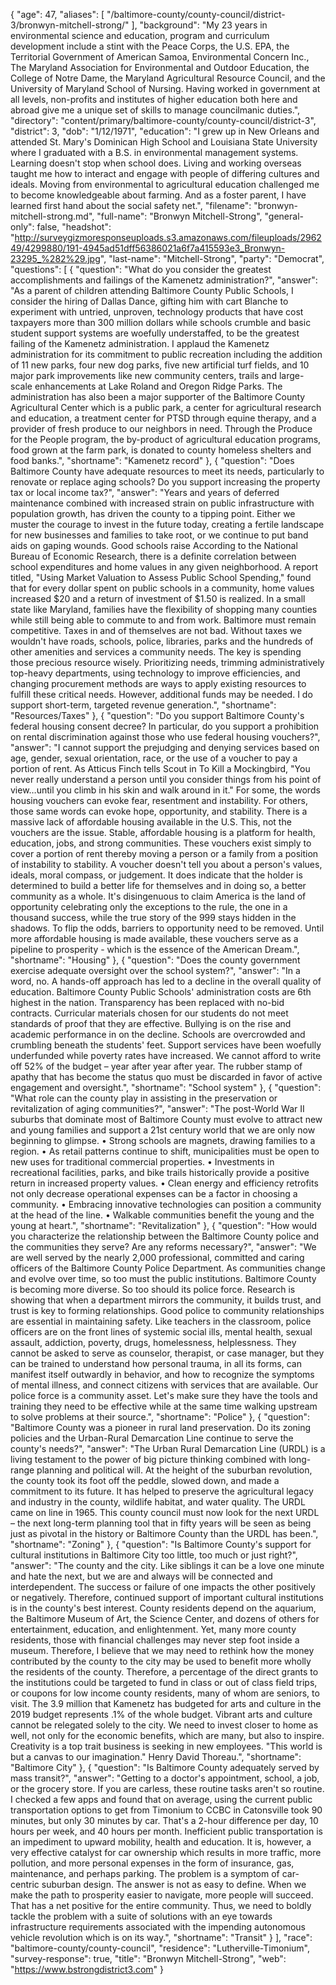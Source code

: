 {
  "age": 47,
  "aliases": [
    "/baltimore-county/county-council/district-3/bronwyn-mitchell-strong/"
  ],
  "background": "My 23 years in environmental science and education, program and curriculum development include a stint with the Peace Corps, the U.S. EPA, the Territorial Government of American Samoa, Environmental Concern Inc., The Maryland Association for Environmental and Outdoor Education, the College of Notre Dame, the Maryland Agricultural Resource Council, and the University of Maryland School of Nursing. Having worked in government at all levels, non-profits and institutes of higher education both here and abroad give me a unique set of skills to manage councilmanic duties.",
  "directory": "content/primary/baltimore-county/county-council/district-3",
  "district": 3,
  "dob": "1/12/1971",
  "education": "I grew up in New Orleans and attended St. Mary's Dominican High School and Louisiana State University where I graduated with a B.S. in environmental management systems. Learning doesn't stop when school does. Living and working overseas taught me how to interact and engage with people of differing cultures and ideals. Moving from environmental to agricultural education challenged me to become knowledgeable about farming. And as a foster parent, I have learned first hand about the social safety net.",
  "filename": "bronwyn-mitchell-strong.md",
  "full-name": "Bronwyn Mitchell-Strong",
  "general-only": false,
  "headshot": "http://surveygizmoresponseuploads.s3.amazonaws.com/fileuploads/296249/4299880/191-4945ad51dff56386021a6f7a415593e3_Bronwyn-23295_%282%29.jpg",
  "last-name": "Mitchell-Strong",
  "party": "Democrat",
  "questions": [
    {
      "question": "What do you consider the greatest accomplishments and failings of the Kamenetz administration?",
      "answer": "As a parent of children attending Baltimore County Public Schools, I consider the hiring of Dallas Dance, gifting him with cart Blanche to experiment with untried, unproven, technology products that have cost taxpayers more than 300 million dollars while schools crumble and basic student support systems are woefully understaffed, to be the greatest failing of the Kamenetz administration. I applaud the Kamenetz administration for its commitment to public recreation including the addition of 11 new parks, four new dog parks, five new artificial turf fields, and 10 major park improvements like new community centers, trails and large-scale enhancements at Lake Roland and Oregon Ridge Parks. The administration has also been a major supporter of the Baltimore County Agricultural Center which is a public park, a center for agricultural research and education, a treatment center for PTSD through equine therapy, and a provider of fresh produce to our neighbors in need. Through the Produce for the People program, the by-product of agricultural education programs, food grown at the farm park, is donated to county homeless shelters and food banks.",
      "shortname": "Kamenetz record"
    },
    {
      "question": "Does Baltimore County have adequate resources to meet its needs, particularly to renovate or replace aging schools? Do you support increasing the property tax or local income tax?",
      "answer": "Years and years of deferred maintenance combined with increased strain on public infrastructure with population growth, has driven the county to a tipping point. Either we muster the courage to invest in the future today, creating a fertile landscape for new businesses and families to take root, or we continue to put band aids on gaping wounds. Good schools raise According to the National Bureau of Economic Research, there is a definite correlation between school expenditures and home values in any given neighborhood. A report titled, \"Using Market Valuation to Assess Public School Spending,\" found that for every dollar spent on public schools in a community, home values increased $20 and a return of investment of $1.50 is realized. In a small state like Maryland, families have the flexibility of shopping many counties while still being able to commute to and from work. Baltimore must remain competitive. Taxes in and of themselves are not bad. Without taxes we wouldn't have roads, schools, police, libraries, parks and the hundreds of other amenities and services a community needs. The key is spending those precious resource wisely. Prioritizing needs, trimming administratively top-heavy departments, using technology to improve efficiencies, and changing procurement methods are ways to apply existing resources to fulfill these critical needs. However, additional funds may be needed. I do support short-term, targeted revenue generation.",
      "shortname": "Resources/Taxes"
    },
    {
      "question": "Do you support Baltimore County's federal housing consent decree? In particular, do you support a prohibition on rental discrimination against those who use federal housing vouchers?",
      "answer": "I cannot support the prejudging and denying services based on age, gender, sexual orientation, race, or the use of a voucher to pay a portion of rent. As Atticus Finch tells Scout in To Kill a Mockingbird, \"You never really understand a person until you consider things from his point of view…until you climb in his skin and walk around in it.\" For some, the words housing vouchers can evoke fear, resentment and instability. For others, those same words can evoke hope, opportunity, and stability. There is a massive lack of affordable housing available in the U.S. This, not the vouchers are the issue. Stable, affordable housing is a platform for health, education, jobs, and strong communities. These vouchers exist simply to cover a portion of rent thereby moving a person or a family from a position of instability to stability. A voucher doesn't tell you about a person's values, ideals, moral compass, or judgement. It does indicate that the holder is determined to build a better life for themselves and in doing so, a better community as a whole. It's disingenuous to claim America is the land of opportunity celebrating only the exceptions to the rule, the one in a thousand success, while the true story of the 999 stays hidden in the shadows. To flip the odds, barriers to opportunity need to be removed. Until more affordable housing is made available, these vouchers serve as a pipeline to prosperity - which is the essence of the American Dream.",
      "shortname": "Housing"
    },
    {
      "question": "Does the county government exercise adequate oversight over the school system?",
      "answer": "In a word, no. A hands-off approach has led to a decline in the overall quality of education. Baltimore County Public Schools' administration costs are 6th highest in the nation. Transparency has been replaced with no-bid contracts. Curricular materials chosen for our students do not meet standards of proof that they are effective. Bullying is on the rise and academic performance in on the decline. Schools are overcrowded and crumbling beneath the students' feet. Support services have been woefully underfunded while poverty rates have increased. We cannot afford to write off 52% of the budget – year after year after year. The rubber stamp of apathy that has become the status quo must be discarded in favor of active engagement and oversight.",
      "shortname": "School system"
    },
    {
      "question": "What role can the county play in assisting in the preservation or revitalization of aging communities?",
      "answer": "The post-World War II suburbs that dominate most of Baltimore County must evolve to attract new and young families and support a 21st century world that we are only now beginning to glimpse. • Strong schools are magnets, drawing families to a region. • As retail patterns continue to shift, municipalities must be open to new uses for traditional commercial properties. • Investments in recreational facilities, parks, and bike trails historically provide a positive return in increased property values. • Clean energy and efficiency retrofits not only decrease operational expenses can be a factor in choosing a community. • Embracing innovative technologies can position a community at the head of the line. • Walkable communities benefit the young and the young at heart.",
      "shortname": "Revitalization"
    },
    {
      "question": "How would you characterize the relationship between the Baltimore County police and the communities they serve? Are any reforms necessary?",
      "answer": "We are well served by the nearly 2,000 professional, committed and caring officers of the Baltimore County Police Department. As communities change and evolve over time, so too must the public institutions. Baltimore County is becoming more diverse. So too should its police force. Research is showing that when a department mirrors the community, it builds trust, and trust is key to forming relationships. Good police to community relationships are essential in maintaining safety. Like teachers in the classroom, police officers are on the front lines of systemic social ills, mental health, sexual assault, addiction, poverty, drugs, homelessness, helplessness. They cannot be asked to serve as counselor, therapist, or case manager, but they can be trained to understand how personal trauma, in all its forms, can manifest itself outwardly in behavior, and how to recognize the symptoms of mental illness, and connect citizens with services that are available. Our police force is a community asset. Let's make sure they have the tools and training they need to be effective while at the same time walking upstream to solve problems at their source.",
      "shortname": "Police"
    },
    {
      "question": "Baltimore County was a pioneer in rural land preservation. Do its zoning policies and the Urban-Rural Demarcation Line continue to serve the county's needs?",
      "answer": "The Urban Rural Demarcation Line (URDL) is a living testament to the power of big picture thinking combined with long-range planning and political will. At the height of the suburban revolution, the county took its foot off the peddle, slowed down, and made a commitment to its future. It has helped to preserve the agricultural legacy and industry in the county, wildlife habitat, and water quality. The URDL came on line in 1965. This county council must now look for the next URDL – the next long-term planning tool that in fifty years will be seen as being just as pivotal in the history or Baltimore County than the URDL has been.",
      "shortname": "Zoning"
    },
    {
      "question": "Is Baltimore County's support for cultural institutions in Baltimore City too little, too much or just right?",
      "answer": "The county and the city. Like siblings it can be a love one minute and hate the next, but we are and always will be connected and interdependent. The success or failure of one impacts the other positively or negatively. Therefore, continued support of important cultural institutions is in the county's best interest. County residents depend on the aquarium, the Baltimore Museum of Art, the Science Center, and dozens of others for entertainment, education, and enlightenment. Yet, many more county residents, those with financial challenges may never step foot inside a museum. Therefore, I believe that we may need to rethink how the money contributed by the county to the city may be used to benefit more wholly the residents of the county. Therefore, a percentage of the direct grants to the institutions could be targeted to fund in class or out of class field trips, or coupons for low income county residents, many of whom are seniors, to visit. The 3.9 million that Kamenetz has budgeted for arts and culture in the 2019 budget represents .1% of the whole budget. Vibrant arts and culture cannot be relegated solely to the city. We need to invest closer to home as well, not only for the economic benefits, which are many, but also to inspire. Creativity is a top trait business is seeking in new employees. \"This world is but a canvas to our imagination.\" Henry David Thoreau.",
      "shortname": "Baltimore City"
    },
    {
      "question": "Is Baltimore County adequately served by mass transit?",
      "answer": "Getting to a doctor's appointment, school, a job, or the grocery store. If you are carless, these routine tasks aren't so routine. I checked a few apps and found that on average, using the current public transportation options to get from Timonium to CCBC in Catonsville took 90 minutes, but only 30 minutes by car. That's a 2-hour difference per day, 10 hours per week, and 40 hours per month. Inefficient public transportation is an impediment to upward mobility, health and education. It is, however, a very effective catalyst for car ownership which results in more traffic, more pollution, and more personal expenses in the form of insurance, gas, maintenance, and perhaps parking. The problem is a symptom of car-centric suburban design. The answer is not as easy to define. When we make the path to prosperity easier to navigate, more people will succeed. That has a net positive for the entire community. Thus, we need to boldly tackle the problem with a suite of solutions with an eye towards infrastructure requirements associated with the impending autonomous vehicle revolution which is on its way.",
      "shortname": "Transit"
    }
  ],
  "race": "baltimore-county/county-council",
  "residence": "Lutherville-Timonium",
  "survey-response": true,
  "title": "Bronwyn Mitchell-Strong",
  "web": "https://www.bstrongdistrict3.com"
}
